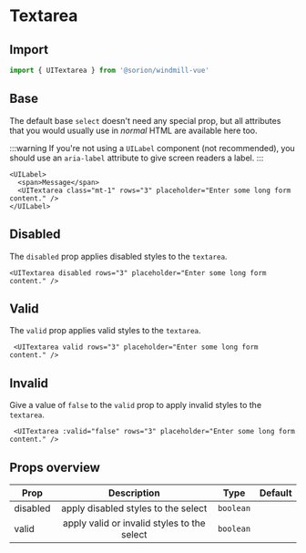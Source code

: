 <script setup>
import BaseExample from './examples/BaseExample.vue';
import DisabledExample from './examples/DisabledExample.vue';
import InvalidExample from './examples/InvalidExample.vue';
import ValidExample from './examples/ValidExample.vue';
</script>

# Textarea

## Import

```js
import { UITextarea } from '@sorion/windmill-vue' 
```

## Base

The default base `select` doesn't need any special prop, but all attributes that you would
usually use in *normal* HTML are available here too.

:::warning
If you're not using a `UILabel` component (not recommended), you should use an `aria-label` attribute to give screen readers a label.
:::

```vue-html
<UILabel>
  <span>Message</span>
  <UITextarea class="mt-1" rows="3" placeholder="Enter some long form content." />
</UILabel>
```

<BaseExample class="mb-8" />

## Disabled

The `disabled` prop applies disabled styles to the `textarea`.

```vue-html
<UITextarea disabled rows="3" placeholder="Enter some long form content." />
```

<DisabledExample class="mb-8" />

## Valid

The `valid` prop applies valid styles to the `textarea`.

```vue-html
 <UITextarea valid rows="3" placeholder="Enter some long form content." />
 ```

<ValidExample class="mb-8" />

## Invalid

Give a value of `false` to the `valid` prop to apply invalid styles
to the `textarea`.

```vue-html
 <UITextarea :valid="false" rows="3" placeholder="Enter some long form content." />
 ```

<InvalidExample class="mb-8" />

## Props overview

| Prop       | Description          | Type                    | Default  |
| ---------- | :------------------: | :---------------------: | -------: |
| disabled | apply disabled styles to the select | `boolean` | |
| valid | apply valid or invalid styles to the select | `boolean` | |
